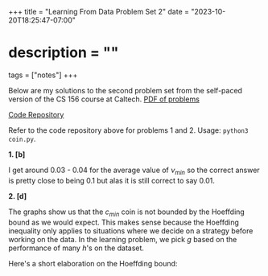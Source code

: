+++
title = "Learning From Data Problem Set 2"
date = "2023-10-20T18:25:47-07:00"
# description = ""

tags = ["notes"]
+++


Below are my solutions to the second problem set from the self-paced version of the CS 156 course at Caltech. [PDF of problems](https://https://work.caltech.edu/homework/hw2.pdf)

[Code Repository](https://github.com/lienzhuzhu/lfd)


Refer to the code repository above for problems 1 and 2. Usage: `python3 coin.py`.

**1. [b]**

I get around 0.03 - 0.04 for the average value of $\nu_{min}$ so the correct answer is pretty close to being 0.1 but alas it is still correct to say 0.01.


**2. [d]**

The graphs show us that the $c_{min}$ coin is not bounded by the Hoeffding bound as we would expect. This makes sense because the Hoeffding inequality only applies to situations where we decide on a strategy before working on the data. In the learning problem, we pick $g$ based on the performance of many $h$'s on the dataset.


Here's a short elaboration on the Hoeffding bound:



